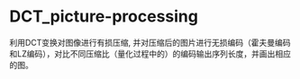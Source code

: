 # DCT_picture-processing
利用DCT变换对图像进行有损压缩, 并对压缩后的图片进行无损编码（霍夫曼编码和LZ编码），对比不同压缩比（量化过程中的）的编码输出序列长度，并画出相应的图。
